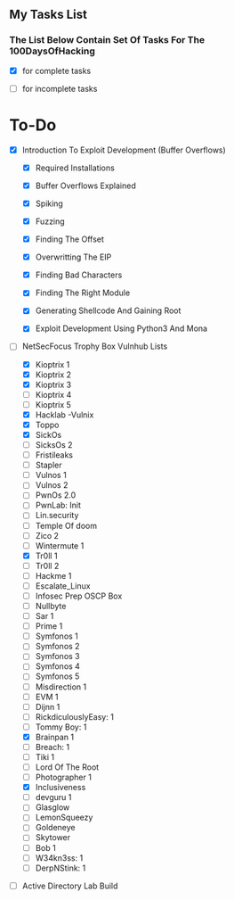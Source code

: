 ## My Tasks List

### The List Below Contain Set Of Tasks For The 100DaysOfHacking 

-  [x] for complete tasks  

-  [ ] for incomplete tasks 

# To-Do


- [x]  Introduction To Exploit Development (Buffer Overflows) 

     - [x]  Required Installations
     - [x]  Buffer Overflows Explained
     - [x]  Spiking
     - [x]  Fuzzing
     - [x]  Finding The Offset
     - [x]  Overwritting The EIP
     - [x]  Finding Bad Characters
     - [x]  Finding The Right Module
     - [x]  Generating Shellcode And Gaining Root
     - [x]  Exploit Development Using Python3 And Mona


- [ ]   NetSecFocus Trophy Box Vulnhub Lists

     - [x]  Kioptrix 1
     - [x]  Kioptrix 2
     - [x]  Kioptrix 3
     - [ ]  Kioptrix 4
     - [ ]  Kioptrix 5
     - [x]  Hacklab -Vulnix
     - [x]  Toppo
     - [x]  SickOs
     - [ ]  SicksOs 2
     - [ ]  Fristileaks
     - [ ]  Stapler
     - [ ]  Vulnos 1
     - [ ]  Vulnos 2
     - [ ]  PwnOs 2.0
     - [ ]  PwnLab: Init
     - [ ]  Lin.security
     - [ ]  Temple Of doom
     - [ ]  Zico 2
     - [ ]  Wintermute 1
     - [x]  Tr0ll 1
     - [ ]  Tr0ll 2
     - [ ]  Hackme 1
     - [ ]  Escalate_Linux
     - [ ]  Infosec Prep OSCP Box
     - [ ]  Nullbyte
     - [ ]  Sar 1
     - [ ]  Prime 1
     - [ ]  Symfonos 1
     - [ ]  Symfonos 2
     - [ ]  Symfonos 3
     - [ ]  Symfonos 4
     - [ ]  Symfonos 5
     - [ ]  Misdirection 1
     - [ ]  EVM 1
     - [ ]  Dijnn 1
     - [ ]  RickdiculouslyEasy: 1
     - [ ]  Tommy Boy: 1
     - [x]  Brainpan 1
     - [ ]  Breach: 1
     - [ ]  Tiki 1
     - [ ]  Lord Of The Root
     - [ ]  Photographer 1
     - [x]  Inclusiveness
     - [ ]  devguru 1
     - [ ]  Glasglow
     - [ ]  LemonSqueezy
     - [ ]  Goldeneye
     - [ ]  Skytower
     - [ ]  Bob 1
     - [ ]  W34kn3ss: 1 
     - [ ]  DerpNStink: 1
 
- [ ]    Active Directory Lab Build 
